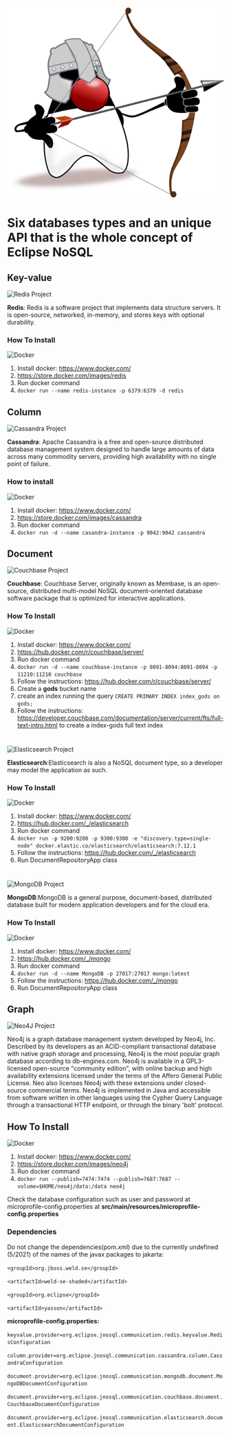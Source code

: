 ![Eclipse JNoSQL Project](https://github.com/JNOSQL/diana-site/blob/master/images/duke-artemis.png)
# Six databases types and an unique API that is the whole concept of Eclipse NoSQL

## Key-value

![Redis Project](https://jnosql.github.io/img/logos/redis.png)



**Redis**: Redis is a software project that implements data structure servers. It is open-source, networked, in-memory, and stores keys with optional durability.

### How To Install


![Docker](https://www.docker.com/sites/default/files/horizontal_large.png)


1. Install docker: https://www.docker.com/
1. https://store.docker.com/images/redis
1. Run docker command
1. `docker run --name redis-instance -p 6379:6379 -d redis`


## Column

![Cassandra Project](https://jnosql.github.io/img/logos/cassandra.png)


**Cassandra**: Apache Cassandra is a free and open-source distributed database management system designed to handle large amounts of data across many commodity servers, providing high availability with no single point of failure.

### How to install

![Docker](https://www.docker.com/sites/default/files/horizontal_large.png)


1. Install docker: https://www.docker.com/
1. https://store.docker.com/images/cassandra
1. Run docker command
1. `docker run -d --name casandra-instance -p 9042:9042 cassandra`

## Document

![Couchbase Project](https://jnosql.github.io/img/logos/couchbase.svg)


**Couchbase**: Couchbase Server, originally known as Membase, is an open-source, distributed multi-model NoSQL document-oriented database software package that is optimized for interactive applications.


### How To Install

![Docker](https://www.docker.com/sites/default/files/horizontal_large.png)


1. Install docker: https://www.docker.com/
1. https://hub.docker.com/r/couchbase/server/
1. Run docker command
1. `docker run -d --name couchbase-instance -p 8091-8094:8091-8094 -p 11210:11210 couchbase`
1. Follow the instructions: https://hub.docker.com/r/couchbase/server/
1. Create a **gods** bucket name
1. create an index running the query `CREATE PRIMARY INDEX index_gods on gods;`
1. Follow the instructions: https://developer.couchbase.com/documentation/server/current/fts/full-text-intro.html to create a index-gods full text index

#

![Elasticsearch Project](https://www.jnosql.org/img/logos/elastic.svg)


**Elasticsearch**:Elasticsearch is also a NoSQL document type, so a developer may model the application as such.


### How To Install

![Docker](https://www.docker.com/sites/default/files/horizontal_large.png)


1. Install docker: https://www.docker.com/
1. https://hub.docker.com/_/elasticsearch
1. Run docker command
1. `docker run -p 9200:9200 -p 9300:9300 -e "discovery.type=single-node" docker.elastic.co/elasticsearch/elasticsearch:7.12.1`
1. Follow the instructions: https://hub.docker.com/_/elasticsearch
1. Run DocumentRepositoryApp class

#

![MongoDB Project](https://www.jnosql.org/img/logos/mongodb.png)


**MongoDB**:MongoDB is a general purpose, document-based, distributed database built for modern application developers and for the cloud era.


### How To Install

![Docker](https://www.docker.com/sites/default/files/horizontal_large.png)


1. Install docker: https://www.docker.com/
1. https://hub.docker.com/_/mongo
1. Run docker command
1. `docker run -d --name MongoDB -p 27017:27017 mongo:latest`
1. Follow the instructions: https://hub.docker.com/_/mongo
1. Run DocumentRepositoryApp class

## Graph

![Neo4J Project](http://www.jnosql.org/img/logos/neo4j.png)

Neo4j is a graph database management system developed by  Neo4j, Inc. Described by its developers as an ACID-compliant transactional database with native graph storage and processing, Neo4j is the most popular graph database according to db-engines.com. Neo4j is available in a GPL3-licensed open-source "community edition", with online backup and high availability extensions licensed under the terms of the Affero General Public License. Neo also licenses Neo4j with these extensions under closed-source commercial terms. Neo4j is implemented in Java and accessible from software written in other languages using the Cypher Query Language through a transactional HTTP endpoint, or through the binary 'bolt' protocol.

## How To Install

![Docker](https://www.docker.com/sites/default/files/horizontal_large.png)


1. Install docker: https://www.docker.com/
1. https://store.docker.com/images/neo4j
1. Run docker command
1. `docker run --publish=7474:7474 --publish=7687:7687 --volume=$HOME/neo4j/data:/data neo4j`


Check the database configuration  such as user and password at microprofile-config.properties at **src/main/resources/microprofile-config.properties**

###  Dependencies

Do not change the dependencies(pom.xml) due to the currently undefined (5/2021) of the names of the javax packages to jakarta:

`<groupId>org.jboss.weld.se</groupId>`

`<artifactId>weld-se-shaded</artifactId>`

`<groupId>org.eclipse</groupId>`

`<artifactId>yasson</artifactId>`

**microprofile-config.properties:**

`keyvalue.provider=org.eclipse.jnosql.communication.redis.keyvalue.RedisConfiguration`

`column.provider=org.eclipse.jnosql.communication.cassandra.column.CassandraConfiguration`

`document.provider=org.eclipse.jnosql.communication.mongodb.document.MongoDBDocumentConfiguration`

`document.provider=org.eclipse.jnosql.communication.couchbase.document.CouchbaseDocumentConfiguration`

`document.provider=org.eclipse.jnosql.communication.elasticsearch.document.ElasticsearchDocumentConfiguration`